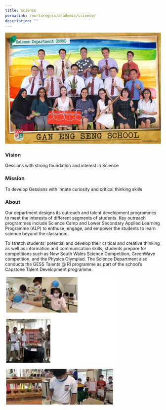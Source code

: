 ```yaml
---
title: Science
permalink: /nurturegess/academic/science/
description: ""
---
```

![Science](/images/science%20departmemt%20i.jpg)

### Vision

Gessians with strong foundation and interest in Science

### Mission

To develop Gessians with innate curiosity and critical thinking skills

### About

Our department designs its outreach and talent development programmes to meet the interests of different segments of students. Key outreach programmes include Science Camp and Lower Secondary Applied Learning Programme (ALP) to enthuse, engage, and empower the students to learn science beyond the classroom.

To stretch students’ potential and develop their critical and creative thinking as well as information and communication skills, students prepare for competitions such as New South Wales Science Competition, GreenWave competition, and the Physics Olympiad. The Science Department also conducts the GESS Talents @ RI programme as part of the school’s Capstone Talent Development programme.

<img src="/images/Science.jpg"  
style="width:70%">